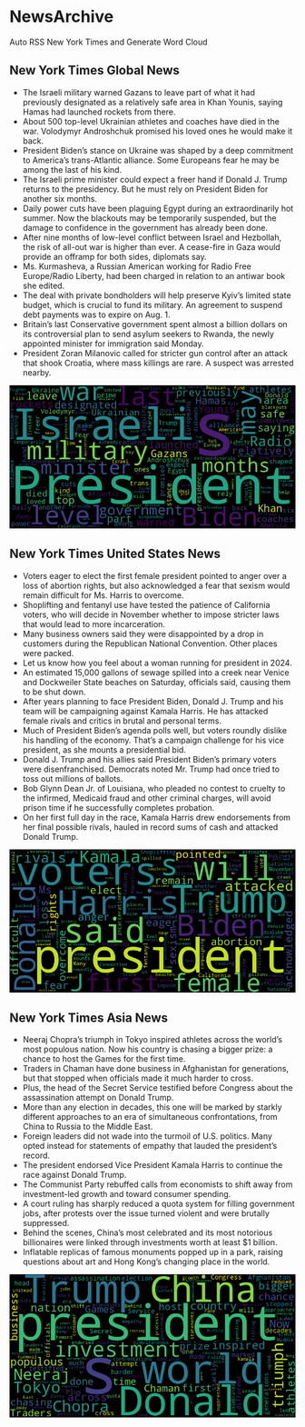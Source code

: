 # NewsArchive
Auto RSS New York Times and Generate Word Cloud

## New York Times Global News
* The Israeli military warned Gazans to leave part of what it had previously designated as a relatively safe area in Khan Younis, saying Hamas had launched rockets from there.
* About 500 top-level Ukrainian athletes and coaches have died in the war. Volodymyr Androshchuk promised his loved ones he would make it back.
* President Biden’s stance on Ukraine was shaped by a deep commitment to America’s trans-Atlantic alliance. Some Europeans fear he may be among the last of his kind.
* The Israeli prime minister could expect a freer hand if Donald J. Trump returns to the presidency. But he must rely on President Biden for another six months.
* Daily power cuts have been plaguing Egypt during an extraordinarily hot summer. Now the blackouts may be temporarily suspended, but the damage to confidence in the government has already been done.
* After nine months of low-level conflict between Israel and Hezbollah, the risk of all-out war is higher than ever. A cease-fire in Gaza would provide an offramp for both sides, diplomats say.
* Ms. Kurmasheva, a Russian American working for Radio Free Europe/Radio Liberty, had been charged in relation to an antiwar book she edited.
* The deal with private bondholders will help preserve Kyiv’s limited state budget, which is crucial to fund its military. An agreement to suspend debt payments was to expire on Aug. 1.
* Britain’s last Conservative government spent almost a billion dollars on its controversial plan to send asylum seekers to Rwanda, the newly appointed minister for immigration said Monday.
* President Zoran Milanovic called for stricter gun control after an attack that shook Croatia, where mass killings are rare. A suspect was arrested nearby.

![Global](./global.png)
## New York Times United States News
* Voters eager to elect the first female president pointed to anger over a loss of abortion rights, but also acknowledged a fear that sexism would remain difficult for Ms. Harris to overcome.
* Shoplifting and fentanyl use have tested the patience of California voters, who will decide in November whether to impose stricter laws that would lead to more incarceration.
* Many business owners said they were disappointed by a drop in customers during the Republican National Convention. Other places were packed.
* Let us know how you feel about a woman running for president in 2024.
* An estimated 15,000 gallons of sewage spilled into a creek near Venice and Dockweiler State beaches on Saturday, officials said, causing them to be shut down.
* After years planning to face President Biden, Donald J. Trump and his team will be campaigning against Kamala Harris. He has attacked female rivals and critics in brutal and personal terms.
* Much of President Biden’s agenda polls well, but voters roundly dislike his handling of the economy. That’s a campaign challenge for his vice president, as she mounts a presidential bid.
* Donald J. Trump and his allies said President Biden’s primary voters were disenfranchised. Democrats noted Mr. Trump had once tried to toss out millions of ballots.
* Bob Glynn Dean Jr. of Louisiana, who pleaded no contest to cruelty to the infirmed, Medicaid fraud and other criminal charges, will avoid prison time if he successfully completes probation.
* On her first full day in the race, Kamala Harris drew endorsements from her final possible rivals, hauled in record sums of cash and attacked Donald Trump.

![US](./usnews.png)
## New York Times Asia News
* Neeraj Chopra’s triumph in Tokyo inspired athletes across the world’s most populous nation. Now his country is chasing a bigger prize: a chance to host the Games for the first time.
* Traders in Chaman have done business in Afghanistan for generations, but that stopped when officials made it much harder to cross.
* Plus, the head of the Secret Service testified before Congress about the assassination attempt on Donald Trump.
* More than any election in decades, this one will be marked by starkly different approaches to an era of simultaneous confrontations, from China to Russia to the Middle East.
* Foreign leaders did not wade into the turmoil of U.S. politics. Many opted instead for statements of empathy that lauded the president’s record.
* The president endorsed Vice President Kamala Harris to continue the race against Donald Trump.
* The Communist Party rebuffed calls from economists to shift away from investment-led growth and toward consumer spending.
* A court ruling has sharply reduced a quota system for filling government jobs, after protests over the issue turned violent and were brutally suppressed.
* Behind the scenes, China’s most celebrated and its most notorious billionaires were linked through investments worth at least $1 billion.
* Inflatable replicas of famous monuments popped up in a park, raising questions about art and Hong Kong’s changing place in the world.

![Asian](./asian.png)
